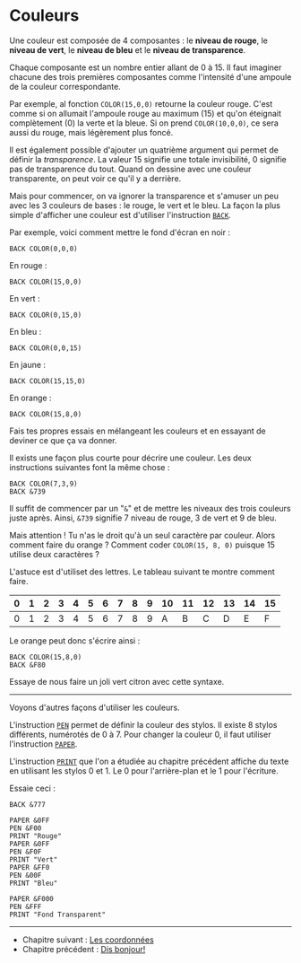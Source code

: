 # Couleurs

Une couleur est composée de 4 composantes : le __niveau de rouge__,
le __niveau de vert__, le __niveau de bleu__ et le __niveau de transparence__.

Chaque composante est un nombre entier allant de 0 à 15.
Il faut imaginer chacune des trois premières composantes comme l'intensité d'une
ampoule de la couleur correspondante.

Par exemple, al fonction `COLOR(15,0,0)` retourne la couleur rouge.
C'est comme si on allumait l'ampoule rouge au maximum (15)
et qu'on éteignait complètement (0) la verte et la bleue.
Si on prend `COLOR(10,0,0)`, ce sera aussi du rouge, mais légèrement plus foncé.

Il est également possible d'ajouter un quatrième argument qui permet de définir
la _transparence_. La valeur 15 signifie une totale invisibilité, 0 signifie
pas de transparence du tout. Quand on dessine avec une couleur transparente,
on peut voir ce qu'il y a derrière.

Mais pour commencer, on va ignorer la transparence et s'amuser un peu avec les 3
couleurs de bases : le rouge, le vert et le bleu.
La façon la plus simple d'afficher une couleur est d'utiliser l'instruction
[`BACK`](ins.back).

Par exemple, voici comment mettre le fond d'écran en noir :
```
BACK COLOR(0,0,0)
```

En rouge :
```
BACK COLOR(15,0,0)
```

En vert :
```
BACK COLOR(0,15,0)
```

En bleu :
```
BACK COLOR(0,0,15)
```

En jaune :
```
BACK COLOR(15,15,0)
```

En orange :
```
BACK COLOR(15,8,0)
```

Fais tes propres essais en mélangeant les couleurs et en essayant de deviner ce
que ça va donner.

Il exists une façon plus courte pour décrire une couleur. Les deux instructions
suivantes font la même chose :

```
BACK COLOR(7,3,9)
BACK &739
```

Il suffit de commencer par un "`&`" et de mettre les niveaux des trois couleurs
juste après. Ainsi, `&739` signifie 7 niveau de rouge, 3 de vert et 9 de bleu.

Mais attention ! Tu n'as le droit qu'à un seul caractère par couleur.
Alors comment faire du orange ? Comment coder `COLOR(15, 8, 0)` puisque 15 utilise
deux caractères ?

L'astuce est d'utiliset des lettres. Le tableau suivant te montre comment faire.

| 0 | 1 | 2 | 3 | 4 | 5 | 6 | 7 | 8 | 9 | 10 | 11 | 12 | 13 | 14 | 15 |
|---|---|---|---|---|---|---|---|---|---|---|---|---|---|---|---|
| 0 | 1 | 2 | 3 | 4 | 5 | 6 | 7 | 8 | 9 | A | B | C | D | E | F |

Le orange peut donc s'écrire ainsi :
```
BACK COLOR(15,8,0)
BACK &F80
```

Essaye de nous faire un joli vert citron avec cette syntaxe.

----

Voyons d'autres façons d'utiliser les couleurs.

L'instruction [`PEN`](ins.pen) permet de définir la couleur des stylos.
Il existe 8 stylos différents, numérotés de 0 à 7.
Pour changer la couleur 0, il faut utiliser l'instruction [`PAPER`](ins.paper).

L'instruction [`PRINT`](ins.print) que l'on a étudiée au chapitre précédent
affiche du texte en utilisant les stylos 0 et 1. Le 0 pour l'arrière-plan et le
1 pour l'écriture.

Essaie ceci :
```
BACK &777

PAPER &0FF
PEN &F00
PRINT "Rouge"
PAPER &0FF
PEN &F0F
PRINT "Vert"
PAPER &FF0
PEN &00F
PRINT "Bleu"

PAPER &F000
PEN &FFF
PRINT "Fond Transparent"
```

----

* Chapitre suivant : [Les coordonnées](coords)
* Chapitre précédent : [Dis bonjour!](dis-bonjour)
